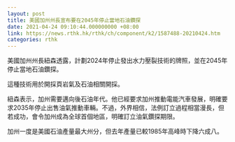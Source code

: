 ```yaml
---
layout: post
title: 美國加州州長宣布要在2045年停止當地石油鑽探
date: 2021-04-24 09:10:44.000000000 +08:00
link: https://news.rthk.hk/rthk/ch/component/k2/1587488-20210424.htm
categories: rthk
---
```


美國加州州長紐森透露，計劃2024年停止發出水力壓裂技術的牌照，並在2045年停止當地石油鑽探。

這種技術用於開採頁岩氣及石油相關開採。

紐森表示，加州需要邁向後石油年代。他已經要求加州推動電能汽車發展，明確要求2035年停止出售油氣推動車輛。不過，外界相信，法例訂立過程相當漫長，但若成功，會令加州成為全球首個地區，明確訂立油氣鑽探期限。

加州一度是美國石油產量最大州分，但去年產量已較1985年高峰時下降六成八。
